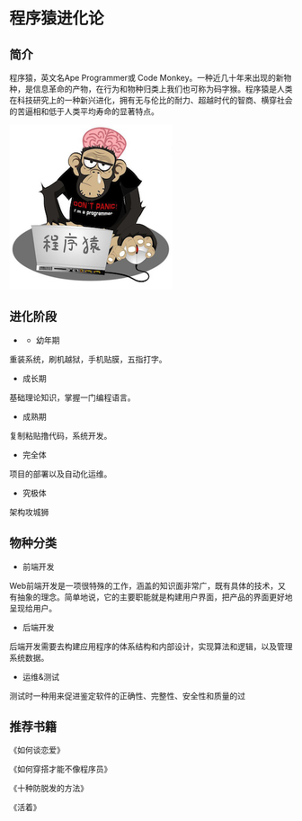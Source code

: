 # 程序猿进化论

## 简介

程序猿，英文名Ape Programmer或 Code Monkey。一种近几十年来出现的新物种，是信息革命的产物，在行为和物种归类上我们也可称为码字猴。程序猿是人类在科技研究上的一种新兴进化，拥有无与伦比的耐力、超越时代的智商、横穿社会的苦逼相和低于人类平均寿命的显著特点。

![Ape Programmer](/images/1.jpg)

## 进化阶段

- - 幼年期

重装系统，刷机越狱，手机贴膜，五指打字。

 - 成长期

基础理论知识，掌握一门编程语言。

 - 成熟期

复制粘贴撸代码，系统开发。

 - 完全体

项目的部署以及自动化运维。

 - 究极体

架构攻城狮

## 物种分类

 - 前端开发

Web前端开发是一项很特殊的工作，涵盖的知识面非常广，既有具体的技术，又有抽象的理念。简单地说，它的主要职能就是构建用户界面，把产品的界面更好地呈现给用户。

- 后端开发

后端开发需要去构建应用程序的体系结构和内部设计，实现算法和逻辑，以及管理系统数据。

- 运维&测试

测试时一种用来促进鉴定软件的正确性、完整性、安全性和质量的过
 
## 推荐书籍

《如何谈恋爱》

《如何穿搭才能不像程序员》

《十种防脱发的方法》

《活着》






